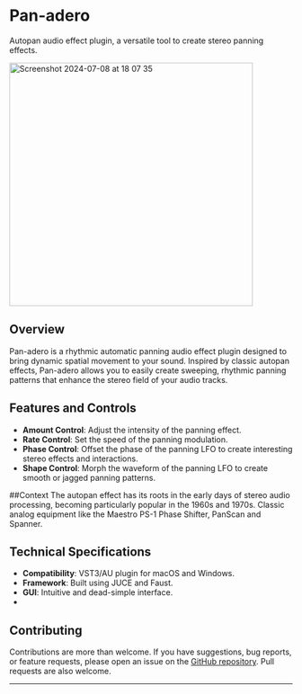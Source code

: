 # Pan-adero
Autopan audio effect plugin, a versatile tool to create stereo panning effects. 


<img width="433" alt="Screenshot 2024-07-08 at 18 07 35" src="https://github.com/cucuwritescode/Pan-adero/assets/63936029/bd0fb30a-2130-4f5a-907e-2d8f9ae02495">


## Overview
Pan-adero is a rhythmic automatic panning audio effect plugin designed to bring dynamic spatial movement to your sound. Inspired by classic autopan effects, Pan-adero allows you to easily create sweeping, rhythmic panning patterns that enhance the stereo field of your audio tracks.

## Features and Controls
- **Amount Control**: Adjust the intensity of the panning effect.
- **Rate Control**: Set the speed of the panning modulation.
- **Phase Control**: Offset the phase of the panning LFO to create interesting stereo effects and interactions.
- **Shape Control**: Morph the waveform of the panning LFO to create smooth or jagged panning patterns.

##Context
The autopan effect has its roots in the early days of stereo audio processing, becoming particularly popular in the 1960s and 1970s. Classic analog equipment like the Maestro PS-1 Phase Shifter, PanScan and Spanner.

## Technical Specifications
- **Compatibility**: VST3/AU plugin for macOS and Windows.
- **Framework**: Built using JUCE and Faust.
- **GUI**: Intuitive and dead-simple interface.
- 
## Contributing
Contributions are more than welcome. If you have suggestions, bug reports, or feature requests, please open an issue on the [GitHub repository](https://github.com/cucuwritescode/Pan-adero). Pull requests are also welcome.

---
